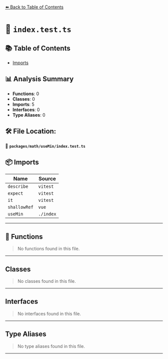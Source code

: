[⬅️ Back to Table of Contents](../../../index.md)

# 📄 `index.test.ts`

## 📚 Table of Contents

- [Imports](#imports)

## 📊 Analysis Summary

- **Functions**: 0
- **Classes**: 0
- **Imports**: 5
- **Interfaces**: 0
- **Type Aliases**: 0

## 🛠️ File Location:
📂 **`packages/math/useMin/index.test.ts`**

## 📦 Imports

| Name | Source |
|------|--------|
| `describe` | `vitest` |
| `expect` | `vitest` |
| `it` | `vitest` |
| `shallowRef` | `vue` |
| `useMin` | `./index` |


---

## 🔧 Functions

> No functions found in this file.


---

## Classes

> No classes found in this file.


---

## Interfaces

> No interfaces found in this file.


---

## Type Aliases

> No type aliases found in this file.


---